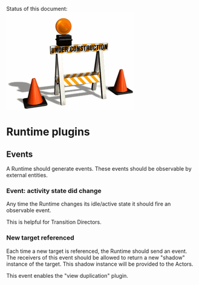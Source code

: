 Status of this document:
![](../_assets/under-construction-flashing-barracade-animation.gif)

# Runtime plugins

## Events

A Runtime should generate events. These events should be observable by external entities.

### Event: activity state did change

Any time the Runtime changes its idle/active state it should fire an observable event.

This is helpful for Transition Directors.

### New target referenced

Each time a new target is referenced, the Runtime should send an event. The receivers of this event should be allowed to return a new "shadow" instance of the target. This shadow instance will be provided to the Actors.

This event enables the "view duplication" plugin.
